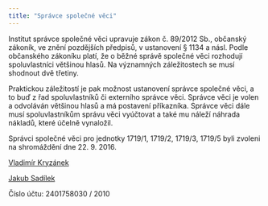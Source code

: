 ```yaml
---
title: "Správce společné věci"
---
```


Institut správce společné věci upravuje zákon č. 89/2012 Sb., občanský zákoník,
ve znění pozdějších předpisů, v ustanovení § 1134 a násl. Podle občanského
zákoníku platí, že o běžné správě společné věci rozhodují spoluvlastníci většinou
hlasů. Na významných záležitostech se musí shodnout dvě třetiny.

Praktickou záležitostí je pak možnost ustanovení správce společné věci,
a to buď z řad spoluvlastníků či externího správce věci. Správce věci je volen a
odvoláván většinou hlasů a má postavení příkazníka. Správce věci dále musí
spoluvlastníkům správu věci vyúčtovat a také mu náleží náhrada nákladů, které
účelně vynaložil.

Správci společné věci pro jednotky 1719/1, 1719/2, 1719/3, 1719/5 byli zvoleni na shromáždění dne 22. 9. 2016.

[Vladimír Kryzánek](mailto:kryzanek@biskupcova42.cz)

[Jakub Sadílek](mailto:sadilek@biskupcova42.cz)

Číslo účtu: 2401758030 / 2010
